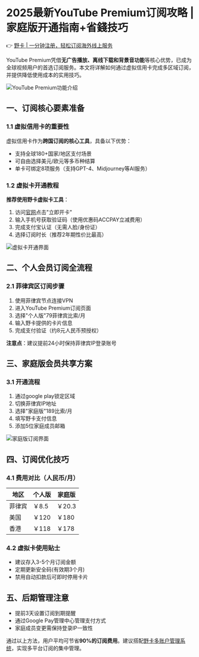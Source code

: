 # 2025最新YouTube Premium订阅攻略 | 家庭版开通指南+省錢技巧

👉 [野卡 | 一分钟注册，轻松订阅海外线上服务](https://bbtdd.com/yeka)

YouTube Premium凭借**无广告播放、离线下载和背景音功能**等核心优势，已成为全球视频用户的首选订阅服务。本文将详解如何通过虚拟信用卡完成多区域订阅，并提供降低使用成本的实用技巧。

![YouTube Premium功能介绍](https://bbtdd.com/wp-content/uploads/img/95952643.webp)

## 一、订阅核心要素准备
### 1.1 虚拟信用卡的重要性
虚拟信用卡作为**跨国订阅的核心工具**，具备以下优势：
- 支持全球180+国家/地区支付场景
- 可自由选择美元/欧元等多币种结算
- 单卡可绑定8项服务（支持GPT-4、Midjourney等AI服务）

### 1.2 虚拟卡开通教程
**推荐使用野卡虚拟卡工具**：
1. 访问[官网](https://bbtdd.com/yeka)点击"立即开卡"
2. 输入手机号获取验证码（使用优惠码ACCPAY立减费用）
3. 完成支付宝认证（无需人脸/身份证）
4. 选择订阅时长（推荐2年期性价比最高）

![虚拟卡开通界面](https://bbtdd.com/wp-content/uploads/img/01020807.webp)

## 二、个人会员订阅全流程
### 2.1 菲律宾区订阅步骤
1. 使用菲律宾节点连接VPN
2. 进入YouTube Premium订阅页面
3. 选择"个人版"79菲律宾比索/月
4. 输入野卡提供的卡片信息
5. 完成支付验证（约8元人民币预授权）

**注意点**：建议提前24小时保持菲律宾IP登录账号

## 三、家庭版会员共享方案
### 3.1 开通流程
1. 通过google play锁定区域
2. 切换菲律宾IP地址
3. 选择"家庭版"189比索/月
4. 填写野卡支付信息
5. 添加5位家庭成员邮箱

![家庭版订阅界面](https://bbtdd.com/wp-content/uploads/img/0862396151.webp)

## 四、订阅优化技巧
### 4.1 费用对比（人民币/月）
| 地区     | 个人版 | 家庭版 |
|----------|--------|--------|
| 菲律宾   | ￥8.5  | ￥20.3 |
| 美国     | ￥120  | ￥180  |
| 香港     | ￥118  | ￥178  |

### 4.2 虚拟卡使用贴士
- 建议存入3-5个月订阅金额
- 定期更新安全码(有效期3个月)
- 禁用自动扣款后可即时停用卡片

## 五、后期管理注意
- 提前3天设置订阅到期提醒
- 通过Google Pay管理中心管理支付方式
- 家庭成员变更需保持登录IP一致性

通过以上方法，用户平均可节省**90%的订阅费用**。建议搭配[野卡多账户管理系统](https://bbtdd.com/yeka)，实现多平台订阅的集中管理。